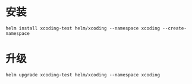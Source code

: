 # 安装
```
helm install xcoding-test helm/xcoding --namespace xcoding --create-namespace
```
# 升级
```
helm upgrade xcoding-test helm/xcoding --namespace xcoding
```